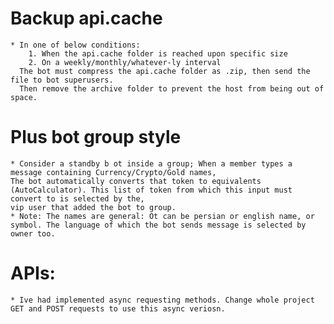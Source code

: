# Backup api.cache
    * In one of below conditions:
        1. When the api.cache folder is reached upon specific size
        2. On a weekly/monthly/whatever-ly interval
      The bot must compress the api.cache folder as .zip, then send the file to bot superusers.
      Then remove the archive folder to prevent the host from being out of space.

# Plus bot group style
    * Consider a standby b ot inside a group; When a member types a message containing Currency/Crypto/Gold names, 
    The bot automatically converts that token to equivalents (AutoCalculator). This list of token from which this input must convert to is selected by the,
    vip user that added the bot to group.
    * Note: The names are general: Ot can be persian or english name, or symbol. The language of which the bot sends message is selected by owner too.

# APIs:
    * Ive had implemented async requesting methods. Change whole project GET and POST requests to use this async veriosn.